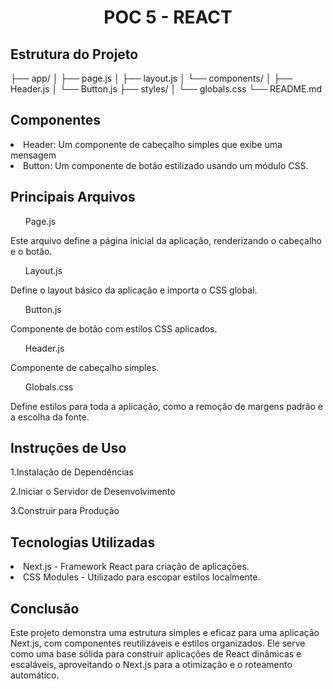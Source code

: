 <h1 align="center">POC 5 - REACT</h1>

<h2>Estrutura do Projeto</h2>

├── app/
│   ├── page.js
│   ├── layout.js
│   └── components/
│       ├── Header.js
│       └── Button.js
├── styles/
│   └── globals.css
└── README.md


<h2>Componentes</h2>

<li>Header: Um componente de cabeçalho simples que exibe uma mensagem</li>
<li>Button: Um componente de botão estilizado usando um módulo CSS.</li>

<h2>Principais Arquivos</h2>
<ul>Page.js</ul>
<p>Este arquivo define a página inicial da aplicação, renderizando o cabeçalho e o botão.</p>
<ul>Layout.js</ul>
<p>Define o layout básico da aplicação e importa o CSS global.</p>
<ul>Button.js</ul>
<p>Componente de botão com estilos CSS aplicados.</p>
<ul>Header.js</ul>
<p>Componente de cabeçalho simples.</P>
<ul>Globals.css</ul>
<p>Define estilos para toda a aplicação, como a remoção de margens padrão e a escolha da fonte.</p>

<h2>Instruções de Uso</h2>
<p>1.Instalação de Dependências</p>
<p>2.Iniciar o Servidor de Desenvolvimento</p>
<p>3.Construir para Produção</p>

<h2>Tecnologias Utilizadas</h2>
<li>Next.js - Framework React para criação de aplicações.</li>
<li>CSS Modules - Utilizado para escopar estilos localmente.</li>

<h2>Conclusão</h2>
<p>Este projeto demonstra uma estrutura simples e eficaz para uma aplicação Next.js, com componentes reutilizáveis e estilos organizados. Ele serve como uma base sólida para construir aplicações de React dinâmicas e escaláveis, aproveitando o Next.js para a otimização e o roteamento automático. </p>



